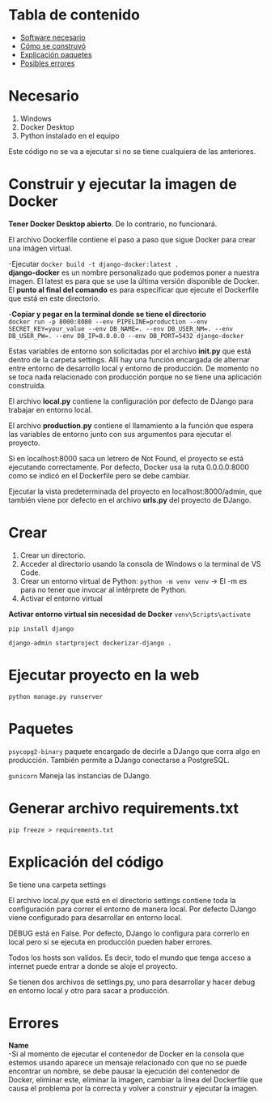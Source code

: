 # Tabla de contenido
- [Software necesario](#Necesario)  
- [Cómo se construyó](#Crear) 
- [Explicación paquetes](#Paquetes) 
- [Posibles errores](#Errores) 

# Necesario
1. Windows  
2. Docker Desktop  
3. Python instalado en el equipo  

Este código no se va a ejecutar si no se tiene cualquiera de las anteriores.

# Construir y ejecutar la imagen de Docker

**Tener Docker Desktop abierto**. De lo contrario, no funcionará.

El archivo Dockerfile contiene el paso a paso que sigue Docker para crear una imágen virtual.  

-Ejecutar ``docker build -t django-docker:latest .``  
**django-docker** es un nombre personalizado que podemos poner a nuestra imagen. El latest es para que se use la última versión disponible de Docker. El **punto al final del comando** es para especificar que ejecute el Dockerfile que está en este directorio.  

-**Copiar y pegar en la terminal donde se tiene el directorio**  
``docker run -p 8000:8080 --env PIPELINE=production --env SECRET_KEY=your_value --env DB_NAME=. --env DB_USER_NM=. --env DB_USER_PW=. --env DB_IP=0.0.0.0 --env DB_PORT=5432 django-docker``

Estas variables de entorno son solicitadas por el archivo **__init__.py** que está dentro de la carpeta settings. Allí hay una función encargada de alternar entre entorno de desarrollo local y entorno de producción. De momento no se toca nada relacionado con producción porque no se tiene una aplicación construída.

El archivo **local.py** contiene la configuración por defecto de DJango para trabajar en entorno local.

El archivo **production.py** contiene el llamamiento a la función que espera las variables de entorno junto con sus argumentos para ejecutar el proyecto.

Si en localhost:8000 saca un letrero de Not Found, el proyecto se está ejecutando correctamente. Por defecto, Docker usa la ruta 0.0.0.0:8000 como se indicó en el Dockerfile pero se debe cambiar.

Ejecutar la vista predeterminada del proyecto en localhost:8000/admin, que también viene por defecto en el archivo **urls.py** del proyecto de DJango.

# Crear
1. Crear un directorio.  
2. Acceder al directorio usando la consola de Windows o la terminal de VS Code.  
3. Crear un entorno virtual de Python: ``python -m venv venv`` -> El -m es para no tener que invocar al intérprete de Python.  
4. Activar el entorno virtual

**Activar entorno virtual sin necesidad de Docker**
``venv\Scripts\activate``

``pip install django``

``django-admin startproject dockerizar-django .``

# Ejecutar proyecto en la web
``python manage.py runserver``

# Paquetes
``psycopg2-binary`` paquete encargado de decirle a DJango que corra algo en producción. También permite a DJango conectarse a PostgreSQL.

``gunicorn`` Maneja las instancias de DJango.

# Generar archivo requirements.txt
``pip freeze > requirements.txt``

# Explicación del código
Se tiene una carpeta settings

El archivo local.py que está en el directorio settings contiene toda la configuración para correr el entorno de manera local. Por defecto DJango viene configurado para desarrollar en entorno local.

DEBUG está en False. Por defecto, DJango lo configura para correrlo en local pero si se ejecuta en producción pueden haber errores.

Todos los hosts son validos. Es decir, todo el mundo que tenga acceso a internet puede entrar a donde se aloje el proyecto.

Se tienen dos archivos de settings.py, uno para desarrollar y hacer debug en entorno local y otro para sacar a producción.

# Errores
**Name**  
-Si al momento de ejecutar el contenedor de Docker en la consola que estemos usando aparece un mensaje relacionado con que no se puede encontrar un nombre, se debe pausar la ejecución del contenedor de Docker, eliminar este, eliminar la imagen, cambiar la línea del Dockerfile que causa el problema por la correcta y volver a construir y ejecutar la imagen.